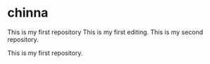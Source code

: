 # chinna
This is my first repository 
This is my first editing.
This is my second repository.

This is my first repository.

